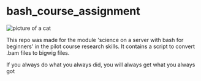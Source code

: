 
# bash_course_assignment
![picture of a cat](new_cat_picture.jpg "Cute Kitty")

This repo was made for the module 'science on a server with bash for beginners' in the pilot course 
research skills. It contains a script to convert .bam files to bigwig files.

If you always do what you always did, you will always get what you always got

